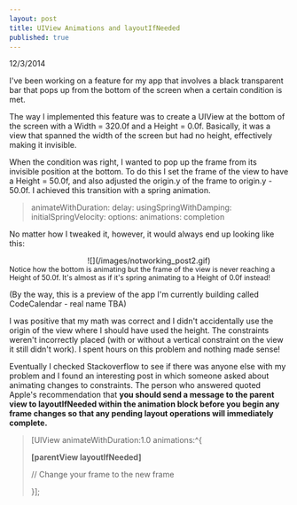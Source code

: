 ```yaml
---
layout: post
title: UIView Animations and layoutIfNeeded
published: true
---
```


12/3/2014

I've been working on a feature for my app that involves a black transparent bar that pops up from the bottom of the screen when a certain condition is met. 

The way I implemented this feature was to create a UIView at the bottom of the screen with a Width = 320.0f and a Height = 0.0f. Basically, it was a view that spanned the width of the screen but had no height, effectively making it invisible. 

When the condition was right, I wanted to pop up the frame from its invisible position at the bottom. To do this I set the frame of the view to have a Height = 50.0f, and also adjusted the origin.y of the frame to origin.y - 50.0f. I achieved this transition with a spring animation. 

> animateWithDuration: delay: usingSpringWithDamping: initialSpringVelocity: options: animations: completion



No matter how I tweaked it, however, it would always end up looking like this:

<div style="text-align:center" markdown = "1">
![](/images/notworking_post2.gif)
</div>
<div style = "font-size: 0.9em">
Notice how the bottom is animating but the frame of the view is never reaching a Height of 50.0f. It's almost as if it's spring animating to a Height of 0.0f instead!
</div>

(By the way, this is a preview of the app I'm currently building called CodeCalendar - real name TBA)



I was positive that my math was correct and I didn't accidentally use the origin of the view where I should have used the height. The constraints weren't incorrectly placed (with or without a vertical constraint on the view it still didn't work). I spent hours on this problem and nothing made sense! 

Eventually I checked Stackoverflow to see if there was anyone else with my problem and I found an interesting post in which someone asked about animating changes to constraints. The person who answered quoted Apple's recommendation that **you should send a message to the parent view to layoutIfNeeded within the animation block before you begin any frame changes so that any pending layout operations will immediately complete.**

> [UIView animateWithDuration:1.0 animations:^{
>
>	**[parentView layoutIfNeeded]**
>    
>    // Change your frame to the new frame
>    
>}];